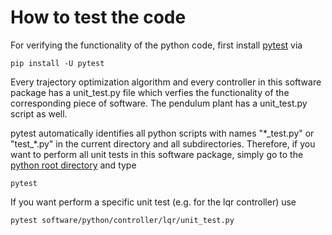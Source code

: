 #  How to test the code

For verifying the functionality of the python code, first install [pytest](https://docs.pytest.org/en/6.2.x/) via

    pip install -U pytest

Every trajectory optimization algorithm and every controller in this software package has a unit_test.py file which verfies the functionality of the corresponding piece of software. The pendulum plant has a unit_test.py script as well.

pytest automatically identifies all python scripts with names "\*\_test.py" or "test\_\*.py" in the current directory and all subdirectories. Therefore, if you want to perform all unit tests in this software package, simply go to the [python root directory](https://github.com/dfki-ric-underactuated-lab/torque_limited_simple_pendulum/tree/master/software/python) and type

    pytest

If you want perform a specific unit test (e.g. for the lqr controller) use

    pytest software/python/controller/lqr/unit_test.py




